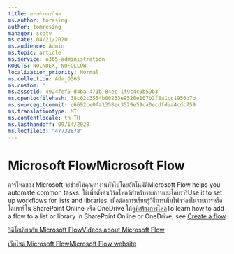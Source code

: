 ```yaml
---
title: การสร้างการไหล
ms.author: toresing
author: tomresing
manager: scotv
ms.date: 04/21/2020
ms.audience: Admin
ms.topic: article
ms.service: o365-administration
ROBOTS: NOINDEX, NOFOLLOW
localization_priority: Normal
ms.collection: Adm_O365
ms.custom: ''
ms.assetid: 4924fef5-d4ba-471b-84ec-1f9c4c0b59b3
ms.openlocfilehash: 38c62c3554b00233e9520e107b2f8a1cc1956b7b
ms.sourcegitcommit: c6692ce0fa1358ec3529e59ca0ecdfdea4cdc759
ms.translationtype: MT
ms.contentlocale: th-TH
ms.lasthandoff: 09/14/2020
ms.locfileid: "47732878"
---
```

# <a name="microsoft-flow"></a><span data-ttu-id="3f23e-102">Microsoft Flow</span><span class="sxs-lookup"><span data-stu-id="3f23e-102">Microsoft Flow</span></span>

<span data-ttu-id="3f23e-103">การไหลของ Microsoft จะช่วยให้คุณทำงานทั่วไปโดยอัตโนมัติ</span><span class="sxs-lookup"><span data-stu-id="3f23e-103">Microsoft Flow helps you automate common tasks.</span></span> <span data-ttu-id="3f23e-104">ใช้เพื่อตั้งค่าเวิร์กโฟลว์สำหรับรายการและไลบรารี</span><span class="sxs-lookup"><span data-stu-id="3f23e-104">Use it to set up workflows for lists and libraries.</span></span> <span data-ttu-id="3f23e-105">เมื่อต้องการเรียนรู้วิธีการเพิ่มโฟลว์ลงในรายการหรือไลบรารีใน SharePoint Online หรือ OneDrive ให้ดู[ที่สร้างการไหล](https://go.microsoft.com/fwlink/?linkid=869408)</span><span class="sxs-lookup"><span data-stu-id="3f23e-105">To learn how to add a flow to a list or library in SharePoint Online or OneDrive, see [Create a flow](https://go.microsoft.com/fwlink/?linkid=869408).</span></span>
  
[<span data-ttu-id="3f23e-106">วิดีโอเกี่ยวกับ Microsoft Flow</span><span class="sxs-lookup"><span data-stu-id="3f23e-106">Videos about Microsoft Flow</span></span>](https://go.microsoft.com/fwlink/?linkid=864641)
  
[<span data-ttu-id="3f23e-107">เว็บไซต์ Microsoft Flow</span><span class="sxs-lookup"><span data-stu-id="3f23e-107">Microsoft Flow website</span></span>](https://go.microsoft.com/fwlink/?linkid=864642)
  

